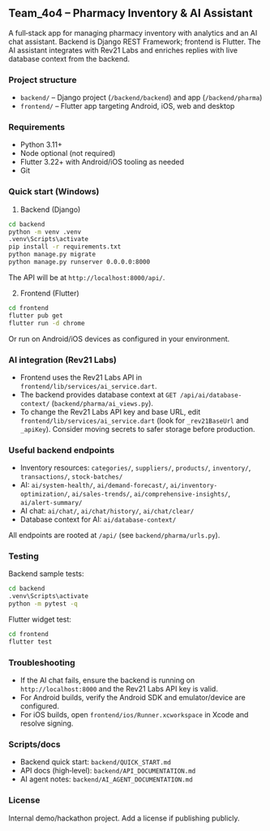 ## Team_4o4 – Pharmacy Inventory & AI Assistant

A full‑stack app for managing pharmacy inventory with analytics and an AI chat assistant. Backend is Django REST Framework; frontend is Flutter. The AI assistant integrates with Rev21 Labs and enriches replies with live database context from the backend.

### Project structure
- `backend/` – Django project (`/backend/backend`) and app (`/backend/pharma`)
- `frontend/` – Flutter app targeting Android, iOS, web and desktop

### Requirements
- Python 3.11+
- Node optional (not required)
- Flutter 3.22+ with Android/iOS tooling as needed
- Git

### Quick start (Windows)
1) Backend (Django)
```cmd
cd backend
python -m venv .venv
.venv\Scripts\activate
pip install -r requirements.txt
python manage.py migrate
python manage.py runserver 0.0.0.0:8000
```
The API will be at `http://localhost:8000/api/`.

2) Frontend (Flutter)
```cmd
cd frontend
flutter pub get
flutter run -d chrome   
```
Or run on Android/iOS devices as configured in your environment.

### AI integration (Rev21 Labs)
- Frontend uses the Rev21 Labs API in `frontend/lib/services/ai_service.dart`.
- The backend provides database context at `GET /api/ai/database-context/` (`backend/pharma/ai_views.py`).
- To change the Rev21 Labs API key and base URL, edit `frontend/lib/services/ai_service.dart` (look for `_rev21BaseUrl` and `_apiKey`). Consider moving secrets to safer storage before production.

### Useful backend endpoints
- Inventory resources: `categories/`, `suppliers/`, `products/`, `inventory/`, `transactions/`, `stock-batches/`
- AI: `ai/system-health/`, `ai/demand-forecast/`, `ai/inventory-optimization/`, `ai/sales-trends/`, `ai/comprehensive-insights/`, `ai/alert-summary/`
- AI chat: `ai/chat/`, `ai/chat/history/`, `ai/chat/clear/`
- Database context for AI: `ai/database-context/`

All endpoints are rooted at `/api/` (see `backend/pharma/urls.py`).

### Testing
Backend sample tests:
```cmd
cd backend
.venv\Scripts\activate
python -m pytest -q
```

Flutter widget test:
```cmd
cd frontend
flutter test
```

### Troubleshooting
- If the AI chat fails, ensure the backend is running on `http://localhost:8000` and the Rev21 Labs API key is valid.
- For Android builds, verify the Android SDK and emulator/device are configured.
- For iOS builds, open `frontend/ios/Runner.xcworkspace` in Xcode and resolve signing.

### Scripts/docs
- Backend quick start: `backend/QUICK_START.md`
- API docs (high‑level): `backend/API_DOCUMENTATION.md`
- AI agent notes: `backend/AI_AGENT_DOCUMENTATION.md`

### License
Internal demo/hackathon project. Add a license if publishing publicly.


